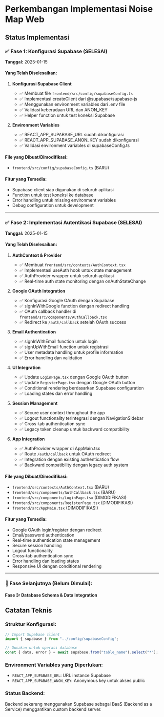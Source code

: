 # Perkembangan Implementasi Noise Map Web

## Status Implementasi

### ✅ Fase 1: Konfigurasi Supabase (SELESAI)

**Tanggal:** 2025-01-15

#### Yang Telah Diselesaikan:

1. **Konfigurasi Supabase Client**

   - ✅ Membuat file `frontend/src/config/supabaseConfig.ts`
   - ✅ Implementasi createClient dari @supabase/supabase-js
   - ✅ Menggunakan environment variables dari .env file
   - ✅ Validasi keberadaan URL dan ANON_KEY
   - ✅ Helper function untuk test koneksi Supabase

2. **Environment Variables**
   - ✅ REACT_APP_SUPABASE_URL sudah dikonfigurasi
   - ✅ REACT_APP_SUPABASE_ANON_KEY sudah dikonfigurasi
   - ✅ Validasi environment variables di supabaseConfig.ts

#### File yang Dibuat/Dimodifikasi:

- `frontend/src/config/supabaseConfig.ts` (BARU)

#### Fitur yang Tersedia:

- Supabase client siap digunakan di seluruh aplikasi
- Function untuk test koneksi ke database
- Error handling untuk missing environment variables
- Debug configuration untuk development

---

### ✅ Fase 2: Implementasi Autentikasi Supabase (SELESAI)

**Tanggal:** 2025-01-15

#### Yang Telah Diselesaikan:

1. **AuthContext & Provider**
   - ✅ Membuat `frontend/src/contexts/AuthContext.tsx`
   - ✅ Implementasi useAuth hook untuk state management
   - ✅ AuthProvider wrapper untuk seluruh aplikasi
   - ✅ Real-time auth state monitoring dengan onAuthStateChange

2. **Google OAuth Integration**
   - ✅ Konfigurasi Google OAuth dengan Supabase
   - ✅ signInWithGoogle function dengan redirect handling
   - ✅ OAuth callback handler di `frontend/src/components/AuthCallback.tsx`
   - ✅ Redirect ke `/auth/callback` setelah OAuth success

3. **Email Authentication**
   - ✅ signInWithEmail function untuk login
   - ✅ signUpWithEmail function untuk registrasi
   - ✅ User metadata handling untuk profile information
   - ✅ Error handling dan validation

4. **UI Integration**
   - ✅ Update `LoginPage.tsx` dengan Google OAuth button
   - ✅ Update `RegisterPage.tsx` dengan Google OAuth button
   - ✅ Conditional rendering berdasarkan Supabase configuration
   - ✅ Loading states dan error handling

5. **Session Management**
   - ✅ Secure user context throughout the app
   - ✅ Logout functionality terintegrasi dengan NavigationSidebar
   - ✅ Cross-tab authentication sync
   - ✅ Legacy token cleanup untuk backward compatibility

6. **App Integration**
   - ✅ AuthProvider wrapper di AppMain.tsx
   - ✅ Route `/auth/callback` untuk OAuth redirect
   - ✅ Integration dengan existing authentication flow
   - ✅ Backward compatibility dengan legacy auth system

#### File yang Dibuat/Dimodifikasi:

- `frontend/src/contexts/AuthContext.tsx` (BARU)
- `frontend/src/components/AuthCallback.tsx` (BARU)
- `frontend/src/components/LoginPage.tsx` (DIMODIFIKASI)
- `frontend/src/components/RegisterPage.tsx` (DIMODIFIKASI)
- `frontend/src/AppMain.tsx` (DIMODIFIKASI)

#### Fitur yang Tersedia:

- Google OAuth login/register dengan redirect
- Email/password authentication
- Real-time authentication state management
- Secure session handling
- Logout functionality
- Cross-tab authentication sync
- Error handling dan loading states
- Responsive UI dengan conditional rendering

---

### 🔄 Fase Selanjutnya (Belum Dimulai):

#### Fase 3: Database Schema & Data Integration

## Catatan Teknis

### Struktur Konfigurasi:

```typescript
// Import Supabase client
import { supabase } from "../config/supabaseConfig";

// Gunakan untuk operasi database
const { data, error } = await supabase.from("table_name").select("*");
```

### Environment Variables yang Diperlukan:

- `REACT_APP_SUPABASE_URL`: URL instance Supabase
- `REACT_APP_SUPABASE_ANON_KEY`: Anonymous key untuk akses public

### Status Backend:

Backend sekarang menggunakan Supabase sebagai BaaS (Backend as a Service) menggantikan custom backend server.

